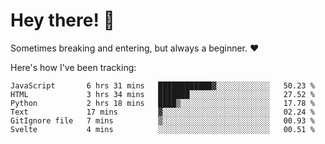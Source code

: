 # Hey there! 👋
Sometimes breaking and entering, but always a beginner. ❤️

Here's how I've been tracking:
<!--START_SECTION:waka-->

```text
JavaScript       6 hrs 31 mins   ████████████▓░░░░░░░░░░░░   50.23 %
HTML             3 hrs 34 mins   ███████░░░░░░░░░░░░░░░░░░   27.52 %
Python           2 hrs 18 mins   ████▒░░░░░░░░░░░░░░░░░░░░   17.78 %
Text             17 mins         ▓░░░░░░░░░░░░░░░░░░░░░░░░   02.24 %
GitIgnore file   7 mins          ▒░░░░░░░░░░░░░░░░░░░░░░░░   00.93 %
Svelte           4 mins          ░░░░░░░░░░░░░░░░░░░░░░░░░   00.51 %
```

<!--END_SECTION:waka-->
